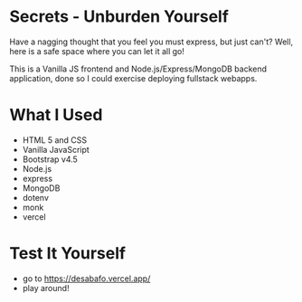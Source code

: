 **<h1>Secrets - Unburden Yourself</h1>**
Have a nagging thought that you feel you must express, but just can't? Well, here is a safe space where you can let it all go!

This is a Vanilla JS frontend and Node.js/Express/MongoDB backend application, done so I could exercise deploying fullstack webapps.


**<h1>What I Used</h1>**
* HTML 5 and CSS
* Vanilla JavaScript
* Bootstrap v4.5
* Node.js
* express
* MongoDB
* dotenv
* monk
* vercel


**<h1>Test It Yourself</h1>**
* go to https://desabafo.vercel.app/
* play around!